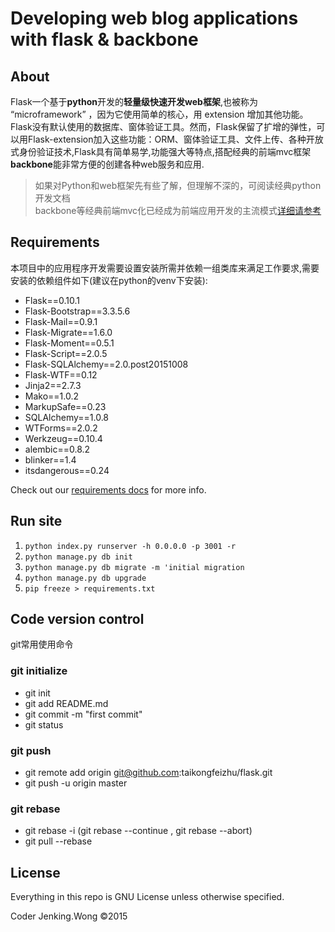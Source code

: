 # Developing web blog applications with flask & backbone


## About

Flask一个基于**python**开发的**轻量级快速开发web框架**,也被称为 “microframework” ，因为它使用简单的核心，用 extension 增加其他功能。Flask没有默认使用的数据库、窗体验证工具。然而，Flask保留了扩增的弹性，可以用Flask-extension加入这些功能：ORM、窗体验证工具、文件上传、各种开放式身份验证技术,Flask具有简单易学,功能强大等特点,搭配经典的前端mvc框架**backbone**能非常方便的创建各种web服务和应用.

> 如果对Python和web框架先有些了解，但理解不深的，可阅读经典python开发文档 <br>
> backbone等经典前端mvc化已经成为前端应用开发的主流模式[详细请参考](https://github.com/tastejs/todomvc)

## Requirements

本项目中的应用程序开发需要设置安装所需并依赖一组类库来满足工作要求,需要安装的依赖组件如下(建议在python的venv下安装):

* Flask==0.10.1
* Flask-Bootstrap==3.3.5.6
* Flask-Mail==0.9.1
* Flask-Migrate==1.6.0
* Flask-Moment==0.5.1
* Flask-Script==2.0.5
* Flask-SQLAlchemy==2.0.post20151008
* Flask-WTF==0.12
* Jinja2==2.7.3
* Mako==1.0.2
* MarkupSafe==0.23
* SQLAlchemy==1.0.8
* WTForms==2.0.2
* Werkzeug==0.10.4
* alembic==0.8.2
* blinker==1.4
* itsdangerous==0.24
 
Check out our [requirements docs](requirements.txt) for more info. 

## Run site
1. <code>python index.py runserver -h 0.0.0.0 -p 3001 -r</code>
2. <code>python manage.py db init</code>
3. <code>python manage.py db migrate -m 'initial migration</code>
4. <code>python manage.py db upgrade</code>
5. <code>pip freeze > requirements.txt</code>

## Code version control ##
git常用使用命令

### git initialize
* git init
* git add README.md
* git commit -m "first commit"
* git status

### git push ###
* git remote add origin git@github.com:taikongfeizhu/flask.git
* git push -u origin master

### git rebase ###
* git rebase -i (git rebase --continue , git rebase --abort)
* git pull --rebase
  
  
## License

Everything in this repo is GNU License unless otherwise specified.

Coder Jenking.Wong ©2015